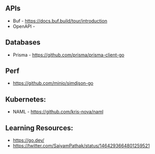 ## APIs

- Buf - https://docs.buf.build/tour/introduction 
- OpenAPI - 

## Databases
- Prisma - https://github.com/prisma/prisma-client-go

## Perf
- https://github.com/minio/simdjson-go  

## Kubernetes:
- NAML - https://github.com/kris-nova/naml 

## Learning Resources:
- https://go.dev/ 
- https://twitter.com/SaiyamPathak/status/1464293664801259521
